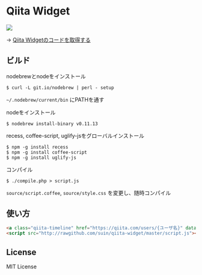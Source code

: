 # Qiita Widget

![](https://raw.github.com/suin/qiita-widget/master/image.png)

→ [Qiita Widgetのコードを取得する](http://qiita-widget.suin.org/)

## ビルド

nodebrewとnodeをインストール

```
$ curl -L git.io/nodebrew | perl - setup
```

``~/.nodebrew/current/bin`` にPATHを通す

nodeをインストール

```
$ nodebrew install-binary v0.11.13
```

recess, coffee-script, uglify-jsをグローバルインストール

```
$ npm -g install recess
$ npm -g install coffee-script
$ npm -g install uglify-js
```

コンパイル

```
$ ./compile.php > script.js
```

``source/script.coffee``, ``source/style.css`` を変更し、随時コンパイル

## 使い方

```html
<a class="qiita-timeline" href="https://qiita.com/users/{ユーザ名}" data-qiita-username="{ユーザ名}">{ユーザ名}のtips</a>
<script src="http://rawgithub.com/suin/qiita-widget/master/script.js"></script>
```

## License

MIT License
